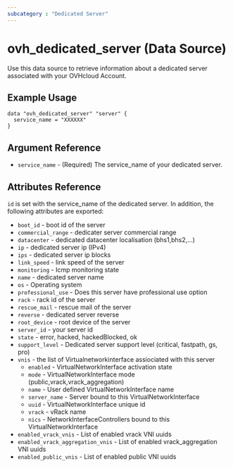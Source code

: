 ```yaml
---
subcategory : "Dedicated Server"
---
```


# ovh_dedicated_server (Data Source)

Use this data source to retrieve information about a dedicated server associated with your OVHcloud Account.

## Example Usage

```hcl
data "ovh_dedicated_server" "server" {
  service_name = "XXXXXX"
}
```

## Argument Reference

* `service_name` - (Required) The service_name of your dedicated server.

## Attributes Reference

`id` is set with the service_name of the dedicated server.
In addition, the following attributes are exported:

* `boot_id` - boot id of the server
* `commercial_range` - dedicater server commercial range
* `datacenter` - dedicated datacenter localisation (bhs1,bhs2,...)
* `ip` - dedicated server ip (IPv4)
* `ips` - dedicated server ip blocks
* `link_speed` - link speed of the server
* `monitoring` - Icmp monitoring state
* `name` - dedicated server name
* `os` - Operating system
* `professional_use` - Does this server have professional use option
* `rack` - rack id of the server
* `rescue_mail` - rescue mail of the server
* `reverse` - dedicated server reverse
* `root_device` - root device of the server
* `server_id` - your server id
* `state` - error, hacked, hackedBlocked, ok
* `support_level` - Dedicated server support level (critical, fastpath, gs, pro)
* `vnis` - the list of Virtualnetworkinterface assiociated with this server
  * `enabled` - VirtualNetworkInterface activation state
  * `mode` - VirtualNetworkInterface mode (public,vrack,vrack_aggregation)
  * `name` - User defined VirtualNetworkInterface name
  * `server_name` - Server bound to this VirtualNetworkInterface
  * `uuid` - VirtualNetworkInterface unique id
  * `vrack` - vRack name
  * `nics` - NetworkInterfaceControllers bound to this VirtualNetworkInterface
* `enabled_vrack_vnis` - List of enabled vrack VNI uuids
* `enabled_vrack_aggregation_vnis` - List of enabled vrack_aggregation VNI uuids
* `enabled_public_vnis` - List of enabled public VNI uuids
